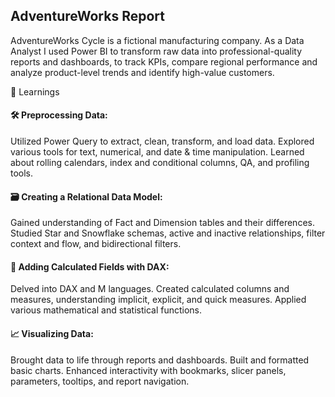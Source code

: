 ## AdventureWorks Report

AdventureWorks Cycle is a fictional manufacturing company. As a Data Analyst I used Power BI to transform raw data into professional-quality reports and dashboards, to track KPIs, compare regional performance and analyze product-level trends and identify high-value customers. 

🚀 Learnings
#### 🛠️ Preprocessing Data: 
Utilized Power Query to extract, clean, transform, and load data.
Explored various tools for text, numerical, and date & time manipulation.
Learned about rolling calendars, index and conditional columns, QA, and profiling tools.

#### 🗃️ Creating a Relational Data Model: 
Gained understanding of Fact and Dimension tables and their differences.
Studied Star and Snowflake schemas, active and inactive relationships, filter context and flow, and bidirectional filters.

#### 📐 Adding Calculated Fields with DAX: 
Delved into DAX and M languages.
Created calculated columns and measures, understanding implicit, explicit, and quick measures.
Applied various mathematical and statistical functions.

#### 📈 Visualizing Data: 
Brought data to life through reports and dashboards.
Built and formatted basic charts.
Enhanced interactivity with bookmarks, slicer panels, parameters, tooltips, and report navigation.
